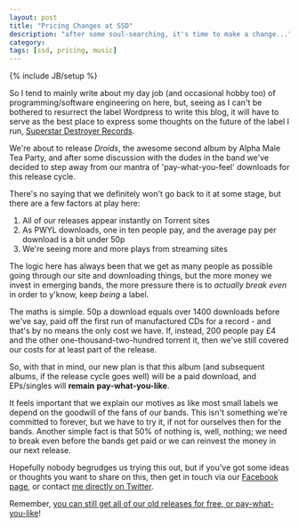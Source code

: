 ```yaml
---
layout: post
title: "Pricing Changes at SSD"
description: "after some soul-searching, it's time to make a change..."
category: 
tags: [ssd, pricing, music]
---
```

{% include JB/setup %}

So I tend to mainly write about my day job (and occasional hobby too) of programming/software engineering on here, but, seeing as I can't be bothered to resurrect the label Wordpress to write this blog, it will have to serve as the best place to express some thoughts on the future of the label I run, [Superstar Destroyer Records](http://www.superstardestroyer.co.uk).

We're about to release _Droids_, the awesome second album by Alpha Male Tea Party, and after some discussion with the dudes in the band we've decided to step away from our mantra of 'pay-what-you-feel' downloads for this release cycle. 

There's no saying that we definitely won't go back to it at some stage, but there are a few factors at play here: 

1. All of our releases appear instantly on Torrent sites
2. As PWYL downloads, one in ten people pay, and the average pay per download is a bit under 50p
3. We're seeing more and more plays from streaming sites

The logic here has always been that we get as many people as possible going through our site and downloading things, but the more money we invest in emerging bands, the more pressure there is to _actually_ _break_ _even_ in order to y'know, keep _being_ a label. 

The maths is simple. 50p a download equals over 1400 downloads before we've say, paid off the first run of manufactured CDs for a record - and that's by no means the only cost we have. If, instead, 200 people pay £4 and the other one-thousand-two-hundred torrent it, then we've still covered our costs for at least part of the release.

So, with that in mind, our new plan is that this album (and subsequent albums, if the release cycle goes well) will be a paid download, and EPs/singles will **remain** **pay-what-you-like**. 

It feels important that we explain our motives as like most small labels we depend on the goodwill of the fans of our bands. This isn't something we're committed to forever, but we have to try it, if not for ourselves then for the bands. Another simple fact is that 50% of nothing is, well, nothing; we need to break even before the bands get paid or we can reinvest the money in our next release.

Hopefully nobody begrudges us trying this out, but if you've got some ideas or thoughts you want to share on this, then get in touch via our [Facebook page](https://www.facebook.com/ssdrecords), or contact [me directly on Twitter](https://www.twitter.com/hipsters_unite). 

Remember, [you can still get all of our old releases for free, or pay-what-you-like](https://www.superstardestroyer.bandcamp.com)!
